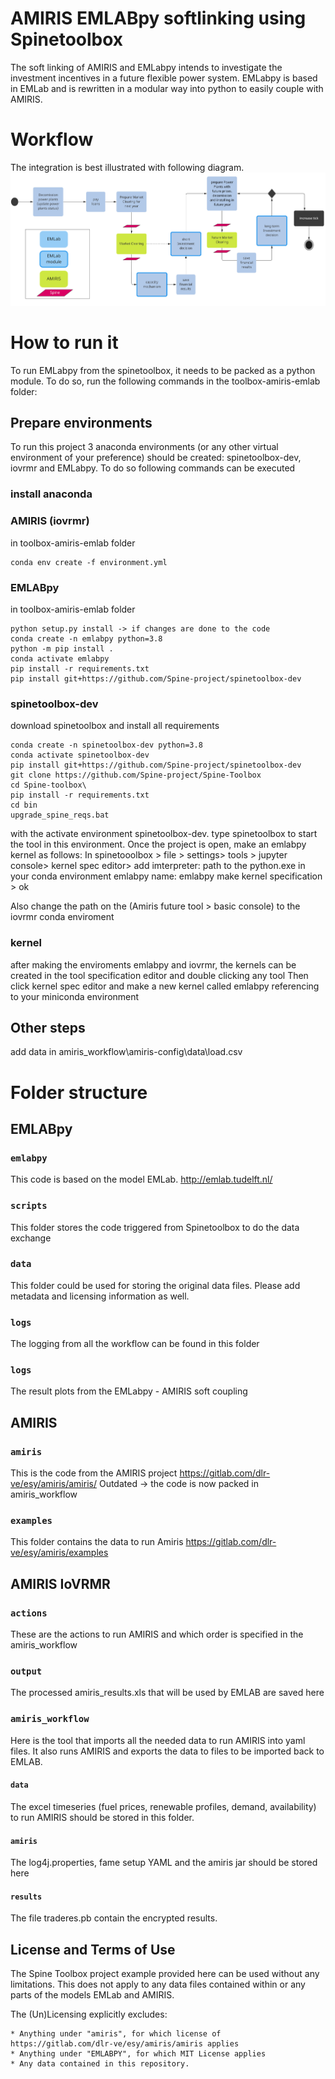 # AMIRIS EMLABpy softlinking using Spinetoolbox

The soft linking of AMIRIS and EMLabpy intends to investigate the investment incentives in a future flexible power
system. EMLabpy is based in EMLab and is rewritten in a modular way into python to easily couple with AMIRIS.

# Workflow

The integration is best illustrated with following diagram.
![](data/workflow.jpg)
# How to run it
To run EMLabpy from the spinetoolbox, it needs to be packed as a python module. 
To do so, run the following commands in the toolbox-amiris-emlab folder:

## Prepare environments
To run this project 3 anaconda environments (or any other virtual environment of your preference) should be created: 
spinetoolbox-dev, iovrmr and EMLabpy. To do so following commands can be executed

### install anaconda



### AMIRIS (iovrmr)
in toolbox-amiris-emlab folder
```
conda env create -f environment.yml
``` 

### EMLABpy
in toolbox-amiris-emlab folder
```
python setup.py install -> if changes are done to the code
conda create -n emlabpy python=3.8
python -m pip install .
conda activate emlabpy
pip install -r requirements.txt
pip install git+https://github.com/Spine-project/spinetoolbox-dev
```
### spinetoolbox-dev
download spinetoolbox and install all requirements
```
conda create -n spinetoolbox-dev python=3.8
conda activate spinetoolbox-dev
pip install git+https://github.com/Spine-project/spinetoolbox-dev
git clone https://github.com/Spine-project/Spine-Toolbox
cd Spine-toolbox\
pip install -r requirements.txt
cd bin 
upgrade_spine_reqs.bat
```

with the activate environment spinetoolbox-dev. type spinetoolbox to start the tool in this environment.
Once the project is open, make an emlabpy kernel as follows:
In spinetooolbox > file > settings> tools > jupyter console> kernel spec editor>
add
imterpreter: path to the python.exe in your conda environment emlabpy
name: emlabpy
make kernel specification > ok

Also change the path on the (Amiris future tool > basic console) to the iovrmr conda enviroment

###  kernel
after making the enviroments emlabpy and iovrmr, the kernels can be created in the tool specification editor and double clicking any tool
Then click kernel spec editor and make a new kernel called emlabpy referencing to your miniconda environment


## Other steps
add data in amiris_workflow\amiris-config\data\load.csv

# Folder structure

## EMLABpy

### `emlabpy`

This code is based on the model EMLab. http://emlab.tudelft.nl/

### `scripts`

This folder stores the code triggered from Spinetoolbox to do the data exchange

### `data`

This folder could be used for storing the original data files. Please add metadata and licensing information as well.

### `logs`

The logging from all the workflow can be found in this folder

### `logs`

The result plots from the EMLabpy - AMIRIS soft coupling

## AMIRIS

### `amiris`

This is the code from the AMIRIS project https://gitlab.com/dlr-ve/esy/amiris/amiris/
Outdated -> the code is now packed in amiris_workflow

### `examples`

This folder contains the data to run Amiris https://gitlab.com/dlr-ve/esy/amiris/examples

## AMIRIS IoVRMR
### `actions`

These are the actions to run AMIRIS and which order is specified in the amiris_workflow
### `output`

The processed amiris_results.xls that will be used by EMLAB are saved here

### `amiris_workflow`

Here is the tool that imports all the needed data to run AMIRIS into yaml files. It also runs AMIRIS and exports the
data to files to be imported back to EMLAB.

#### `data`

The excel timeseries (fuel prices, renewable profiles, demand, availability) to run AMIRIS should be stored in this
folder.

#### `amiris`

The log4j.properties, fame setup YAML and the amiris jar should be stored here

#### `results`

The file traderes.pb contain the encrypted results. 



## License and Terms of Use

The Spine Toolbox project example provided here can be used without any limitations. This does not apply to any data
files contained within or any parts of the models EMLab and AMIRIS.

The (Un)Licensing explicitly excludes:

    * Anything under "amiris", for which license of https://gitlab.com/dlr-ve/esy/amiris/amiris applies
    * Anything under "EMLABPY", for which MIT License applies
    * Any data contained in this repository.
